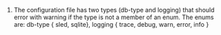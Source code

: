 1. The configuration file has two types (db-type and logging) that should error with warning if the type is not a member of an enum.
The enums are: db-type { sled, sqlite}, logging { trace, debug, warn, error, info } 